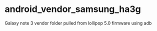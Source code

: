 # android_vendor_samsung_ha3g
Galaxy note 3 vendor folder pulled from lollipop 5.0 firmware using adb
